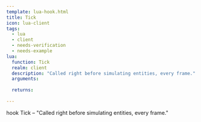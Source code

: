 ```yaml
---
template: lua-hook.html
title: Tick
icon: lua-client
tags:
  - lua
  - client
  - needs-verification
  - needs-example
lua:
  function: Tick
  realm: client
  description: "Called right before simulating entities, every frame."
  arguments:
  
  returns:
    
---
```


<div class="lua__search__keywords">
hook Tick &#x2013; "Called right before simulating entities, every frame."
</div>
